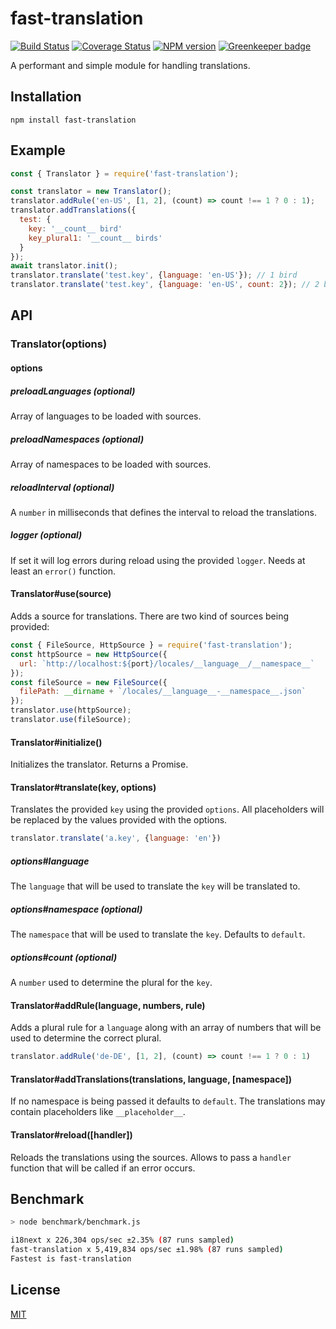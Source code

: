 # fast-translation

[![Build Status](https://travis-ci.org/SerayaEryn/fast-translation.svg?branch=master)](https://travis-ci.org/SerayaEryn/fast-translation)
[![Coverage Status](https://coveralls.io/repos/github/SerayaEryn/fast-translation/badge.svg?branch=master)](https://coveralls.io/github/SerayaEryn/fast-translation?branch=master)
[![NPM version](https://img.shields.io/npm/v/fast-translation.svg?style=flat)](https://www.npmjs.com/package/fast-translation) [![Greenkeeper badge](https://badges.greenkeeper.io/SerayaEryn/fast-translation.svg)](https://greenkeeper.io/)

A performant and simple module for handling translations.

## Installation

```
npm install fast-translation
```

## Example

```js
const { Translator } = require('fast-translation');

const translator = new Translator();
translator.addRule('en-US', [1, 2], (count) => count !== 1 ? 0 : 1);
translator.addTranslations({
  test: {
    key: '__count__ bird'
    key_plural1: '__count__ birds'
  }
});
await translator.init();
translator.translate('test.key', {language: 'en-US'}); // 1 bird
translator.translate('test.key', {language: 'en-US', count: 2}); // 2 birds
```

## API

### Translator(options)

#### options

##### preloadLanguages (optional)

Array of languages to be loaded with sources.

##### preloadNamespaces (optional)

Array of namespaces to be loaded with sources.

##### reloadInterval (optional)

A `number` in milliseconds that defines the interval to reload the translations.

##### logger (optional)

If set it will log errors during reload using the provided `logger`. Needs at least an `error()` function.

#### Translator#use(source)

Adds a source for translations. There are two kind of sources being provided:
```js
const { FileSource, HttpSource } = require('fast-translation');
const httpSource = new HttpSource({
  url: `http://localhost:${port}/locales/__language__/__namespace__`
});
const fileSource = new FileSource({
  filePath: __dirname + `/locales/__language__-__namespace__.json`
});
translator.use(httpSource);
translator.use(fileSource);
```

#### Translator#initialize()

Initializes the translator. Returns a Promise.

#### Translator#translate(key, options)

Translates the provided `key` using the provided `options`. All placeholders will be replaced by the values provided with the options.

```js
translator.translate('a.key', {language: 'en'})
```

##### options#language

The `language` that will be used to translate the `key` will be translated to. 

##### options#namespace (optional)

The `namespace` that will be used to translate the `key`. Defaults to `default`.

##### options#count (optional)

A `number` used to determine the plural for the `key`.

#### Translator#addRule(language, numbers, rule)

Adds a plural rule for a `language` along with an array of numbers that will be used to determine the correct plural.

```js
translator.addRule('de-DE', [1, 2], (count) => count !== 1 ? 0 : 1)
```

#### Translator#addTranslations(translations, language, [namespace])

If no namespace is being passed it defaults to `default`. The translations may contain placeholders like `__placeholder__`.

#### Translator#reload([handler])

Reloads the translations using the sources. Allows to pass a `handler` function that will be called if an error occurs.

## Benchmark

```bash
> node benchmark/benchmark.js

i18next x 226,304 ops/sec ±2.35% (87 runs sampled)
fast-translation x 5,419,834 ops/sec ±1.98% (87 runs sampled)
Fastest is fast-translation
```

## License

[MIT](./LICENSE)
